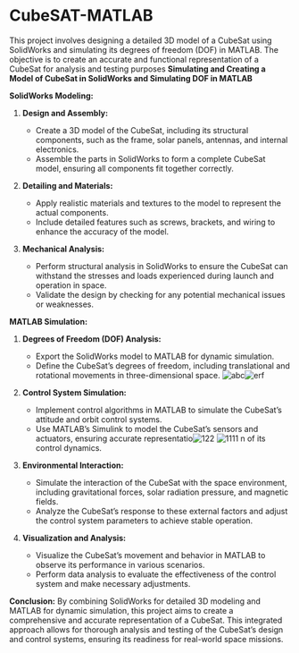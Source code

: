 # CubeSAT-MATLAB
This project involves designing a detailed 3D model of a CubeSat using SolidWorks and simulating its degrees of freedom (DOF) in MATLAB. The objective is to create an accurate and functional representation of a CubeSat for analysis and testing purposes
**Simulating and Creating a Model of CubeSat in SolidWorks and Simulating DOF in MATLAB**

**SolidWorks Modeling:**

1. **Design and Assembly:**
   - Create a 3D model of the CubeSat, including its structural components, such as the frame, solar panels, antennas, and internal electronics.
   - Assemble the parts in SolidWorks to form a complete CubeSat model, ensuring all components fit together correctly.

2. **Detailing and Materials:**
   - Apply realistic materials and textures to the model to represent the actual components.
   - Include detailed features such as screws, brackets, and wiring to enhance the accuracy of the model.

3. **Mechanical Analysis:**
   - Perform structural analysis in SolidWorks to ensure the CubeSat can withstand the stresses and loads experienced during launch and operation in space.
   - Validate the design by checking for any potential mechanical issues or weaknesses.

**MATLAB Simulation:**

1. **Degrees of Freedom (DOF) Analysis:**
   - Export the SolidWorks model to MATLAB for dynamic simulation.
   - Define the CubeSat’s degrees of freedom, including translational and rotational movements in three-dimensional space.
![abc](https://github.com/user-attachments/assets/76a16050-0aad-468b-a4a3-822598a726c3)![erf](https://github.com/user-attachments/assets/607a8ecb-c3a8-45e5-a329-dfd8e9c527d4)


2. **Control System Simulation:**
   - Implement control algorithms in MATLAB to simulate the CubeSat’s attitude and orbit control systems.
   - Use MATLAB’s Simulink to model the CubeSat’s sensors and actuators, ensuring accurate representatio![122](https://github.com/user-attachments/assets/d5d4a75e-9342-437e-9383-3dab14effe87)
![1111](https://github.com/user-attachments/assets/44e55543-b201-4d08-8572-b8462ec04c9b)
n of its control dynamics.

3. **Environmental Interaction:**
   - Simulate the interaction of the CubeSat with the space environment, including gravitational forces, solar radiation pressure, and magnetic fields.
   - Analyze the CubeSat’s response to these external factors and adjust the control system parameters to achieve stable operation.

4. **Visualization and Analysis:**
   - Visualize the CubeSat’s movement and behavior in MATLAB to observe its performance in various scenarios.
   - Perform data analysis to evaluate the effectiveness of the control system and make necessary adjustments.

**Conclusion:**
By combining SolidWorks for detailed 3D modeling and MATLAB for dynamic simulation, this project aims to create a comprehensive and accurate representation of a CubeSat. This integrated approach allows for thorough analysis and testing of the CubeSat’s design and control systems, ensuring its readiness for real-world space missions.

